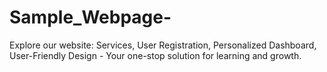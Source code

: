 # Sample_Webpage-
Explore our website: Services, User Registration, Personalized Dashboard, User-Friendly Design - Your one-stop solution for learning and growth.
